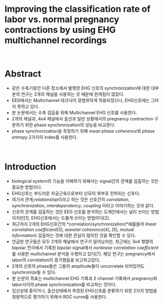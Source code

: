 # Improving the classification rate of labor vs. normal pregnancy contractions by using EHG multichannel recordings

​    

# Abstract

- 같은 수축기동안 다른 장소에서 발행한 EHG 신호의 synchronization에 대한 대부분의 연구는 2개의 채널을 사용하는 것 때문에 한계점이 많았다.
- EEG에서는 Multichannel 테크닉이 광범위하게 적용되었으나, EHG신호에는 그러지 못하고 있다.
- 본 논문에서는 수축 검출을 위해 Multichannel EHG 신호를 사용한다.
- 2개의 채널과, 4x4 채널에서 출산과 일반 상황에서의 pregnancy contraction 구분하기 위한 phase synchronization의 성능을  비교한다. 
- phase synchronization을 측정하기 위해 *mean phase coherence*와 *phase entropy* 2가지의 index를 사용한다.

​    

# Introduction

- biological system의 기능을 이해하기 위해서는 signal간의 관계를 검출하는 것은 중요한 방법이다.
- EHG신호는 부드러운 자궁근육으로부터 산모의 복부로 전파되는 신호다.
- 여기서 관계;*relationship*이라고 하는 것은 신호간의 *correlation*, *synchronization*, *interdependency*, *coupling* 이라고 이야기하는 것과 같다.
- 신호의 관계를 검출하는 것은 EEG 신호를 분석하는 도메인에서는 널리 쓰이는 방법이지만[1], EHG신호에서는 드물게 쓰이는 방법이다[2].
- 최근까지 2개의 EHG신호간의 *correlation/synchronization(*예를들어 *linear correlation coefficient*[3], *wavelet coherence*[4], [5], *mutual information*) 검출하는 것에 대한 관심이 많아진 것을 확인할 수 있다.
- 언급한 연구들은 모두 2개의 채널에서 연구가 일어났지만, 최근에는 3x4 행렬의 bipolar 전극에서 기록된 bipolar signal에서  *nonlinear correlation coefficient*를 사용한 multichannel 분석을 수행하고 있다[7]. 해당 연구는 pregnancy에서 labor의 correlation이 증가했음을 보고하고있다.
- 2개의 신호의 phase들은 그들의 amplitude들이 uncorrelate 되어있어도 synchronize될 수 있다.
- 본 논문의 목표는 multichannel EHG 기록과 2 channel 기록에서 pregnancy와 labor사이의 phase synchronization를 비교하는 것이다.
- 임신상태 중이거나, 출산상태에서 측정된 EHG신호를 분류하기 위한 2가지 방법을 정량적으로 평가하기 위해서 ROC curve를 사용한다.